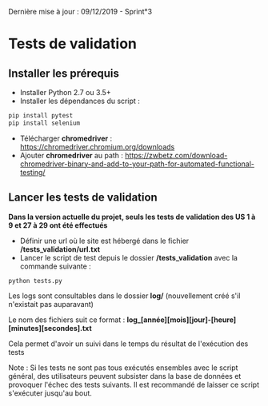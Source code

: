 Dernière mise à jour : 09/12/2019 - Sprint°3

# Tests de validation

## Installer les prérequis

- Installer Python 2.7 ou 3.5+
- Installer les dépendances du script :
```bash
pip install pytest
pip install selenium
```
- Télécharger __chromedriver__ : https://chromedriver.chromium.org/downloads
- Ajouter __chromedriver__ au path : https://zwbetz.com/download-chromedriver-binary-and-add-to-your-path-for-automated-functional-testing/

## Lancer les tests de validation

**Dans la version actuelle du projet, seuls les tests de validation des US 1 à 9 et 27 à 29 ont été effectués**

- Définir une url où le site est hébergé dans le fichier **/tests\_validation/url.txt**
- Lancer le script de test depuis le dossier **/tests\_validation** avec la commande suivante :
```bash
python tests.py
```

Les logs sont consultables dans le dossier __log/__ (nouvellement créé s'il n'existait pas auparavant) 

Le nom des fichiers suit ce format : __log\_\[année\]\[mois\]\[jour\]-\[heure\]\[minutes\]\[secondes\].txt__

Cela permet d'avoir un suivi dans le temps du résultat de l'exécution des tests

Note : Si les tests ne sont pas tous exécutés ensembles avec le script général, des utilisateurs peuvent subsister dans la base de données et provoquer l'échec des tests suivants. Il est recommandé de laisser ce script s'exécuter jusqu'au bout.